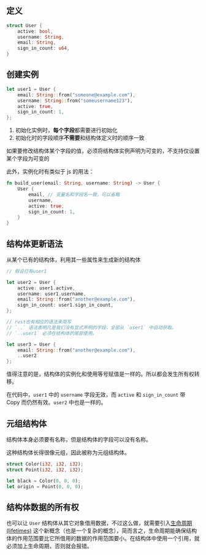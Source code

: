 ## 定义

```rust
struct User {
    active: bool,
    username: String,
    email: String,
    sign_in_count: u64,
}
```

## 创建实例

```rust
let user1 = User {
	email: String::from("someone@example.com"),
	username: String::from("someusername123"),
	active: true,
	sign_in_count: 1,
};
```

1. 初始化实例时，**每个字段**都需要进行初始化
2. 初始化时的字段顺序**不需要**和结构体定义时的顺序一致

如果要修改结构体某个字段的值，必须将结构体实例声明为可变的，不支持仅设置某个字段为可变的

此外，实例化时有类似于 js 的用法：

```rust
fn build_user(email: String, username: String) -> User {
    User {
        email, // 变量名和字段名一致，可以省略
        username,
        active: true,
        sign_in_count: 1,
    }
}
```

## 结构体更新语法

从某个已有的结构体，利用其一些属性来生成新的结构体

```rust
// 假设已有user1

let user2 = User {
	active: user1.active,
	username: user1.username,
	email: String::from("another@example.com"),
	sign_in_count: user1.sign_in_count,
};

// rust也有相应的语法来简写
// `..` 语法表明凡是我们没有显式声明的字段，全部从 `user1` 中自动获取。
// `..user1` 必须在结构体的尾部使用。

let user3 = User {
	email: String::from("another@example.com"),
	..user2
};
```

值得注意的是，结构体的实例化和使用等号赋值是一样的。所以都会发生所有权转移。

在代码中，`user1` 中的 `username` 字段无效，而 `active` 和 `sign_in_count` 带 Copy 而仍然有效。`user2` 中也是一样的。

## 元组结构体

结构体本身必须要有名称，但是结构体的字段可以没有名称。

这种结构体长得很像元组，因此被称为元组结构体。

```rust
struct Color(i32, i32, i32);
struct Point(i32, i32, i32);

let black = Color(0, 0, 0);
let origin = Point(0, 0, 0);
```

## 结构体数据的所有权

也可以让 `User` 结构体从其它对象借用数据，不过这么做，就需要引入[生命周期(lifetimes)](https://course.rs/basic/lifetime.html) 这个新概念（也是一个复杂的概念），简而言之，生命周期能确保结构体的作用范围要比它所借用的数据的作用范围要小。在结构体中使用一个引用，就必须加上生命周期，否则就会报错。
